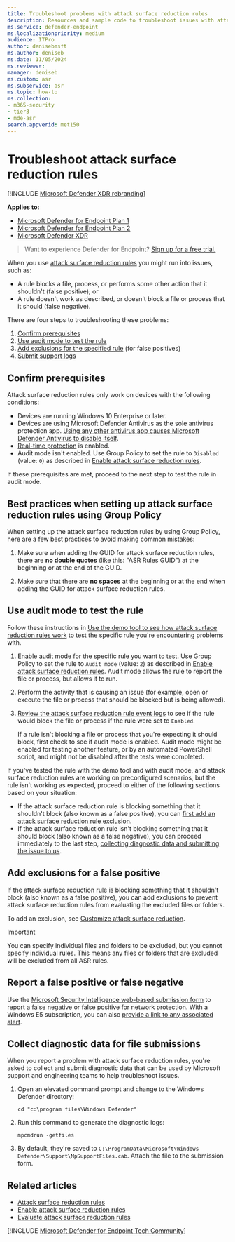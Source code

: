 ```yaml
---
title: Troubleshoot problems with attack surface reduction rules
description: Resources and sample code to troubleshoot issues with attack surface reduction rules in Microsoft Defender for Endpoint.
ms.service: defender-endpoint
ms.localizationpriority: medium
audience: ITPro
author: denisebmsft
ms.author: deniseb
ms.date: 11/05/2024
ms.reviewer:
manager: deniseb
ms.custom: asr
ms.subservice: asr
ms.topic: how-to
ms.collection: 
- m365-security
- tier3
- mde-asr
search.appverid: met150
---
```


# Troubleshoot attack surface reduction rules

[!INCLUDE [Microsoft Defender XDR rebranding](../includes/microsoft-defender.md)]


**Applies to:**
- [Microsoft Defender for Endpoint Plan 1](microsoft-defender-endpoint.md)
- [Microsoft Defender for Endpoint Plan 2](microsoft-defender-endpoint.md)
- [Microsoft Defender XDR](/defender-xdr)

> Want to experience Defender for Endpoint? [Sign up for a free trial.](https://signup.microsoft.com/create-account/signup?products=7f379fee-c4f9-4278-b0a1-e4c8c2fcdf7e&ru=https://aka.ms/MDEp2OpenTrial?ocid=docs-wdatp-pullalerts-abovefoldlink)

When you use [attack surface reduction rules](attack-surface-reduction.md) you might run into issues, such as:

- A rule blocks a file, process, or performs some other action that it shouldn't (false positive); or
- A rule doesn't work as described, or doesn't block a file or process that it should (false negative).

There are four steps to troubleshooting these problems:

1. [Confirm prerequisites](#confirm-prerequisites)
2. [Use audit mode to test the rule](#use-audit-mode-to-test-the-rule)
3. [Add exclusions for the specified rule](#add-exclusions-for-a-false-positive) (for false positives)
4. [Submit support logs](#collect-diagnostic-data-for-file-submissions)

## Confirm prerequisites

Attack surface reduction rules only work on devices with the following conditions:

- Devices are running Windows 10 Enterprise or later.
- Devices are using Microsoft Defender Antivirus as the sole antivirus protection app. [Using any other antivirus app causes Microsoft Defender Antivirus to disable itself](/windows/security/threat-protection/microsoft-defender-antivirus/microsoft-defender-antivirus-compatibility).
- [Real-time protection](/windows/security/threat-protection/microsoft-defender-antivirus/configure-real-time-protection-microsoft-defender-antivirus) is enabled.
- Audit mode isn't enabled. Use Group Policy to set the rule to `Disabled` (value: `0`) as described in [Enable attack surface reduction rules](enable-attack-surface-reduction.md).

If these prerequisites are met, proceed to the next step to test the rule in audit mode.

## Best practices when setting up attack surface reduction rules using Group Policy

When setting up the attack surface reduction rules by using Group Policy, here are a few best practices to avoid making common mistakes:

1. Make sure when adding the GUID for attack surface reduction rules, there are **no double quotes** (like this: "ASR Rules GUID") at the beginning or at the end of the GUID.

2. Make sure that there are **no spaces** at the beginning or at the end when adding the GUID for attack surface reduction rules.

## Use audit mode to test the rule

Follow these instructions in [Use the demo tool to see how attack surface reduction rules work](attack-surface-reduction-rules-deployment-test.md) to test the specific rule you're encountering problems with.

1. Enable audit mode for the specific rule you want to test. Use Group Policy to set the rule to `Audit mode` (value: `2`) as described in [Enable attack surface reduction rules](enable-attack-surface-reduction.md). Audit mode allows the rule to report the file or process, but allows it to run.

2. Perform the activity that is causing an issue (for example, open or execute the file or process that should be blocked but is being allowed).

3. [Review the attack surface reduction rule event logs](attack-surface-reduction.md) to see if the rule would block the file or process if the rule were set to `Enabled`.

   If a rule isn't blocking a file or process that you're expecting it should block, first check to see if audit mode is enabled. Audit mode might be enabled for testing another feature, or by an automated PowerShell script, and might not be disabled after the tests were completed. 

If you've tested the rule with the demo tool and with audit mode, and attack surface reduction rules are working on preconfigured scenarios, but the rule isn't working as expected, proceed to either of the following sections based on your situation:

- If the attack surface reduction rule is blocking something that it shouldn't block (also known as a false positive), you can [first add an attack surface reduction rule exclusion](#add-exclusions-for-a-false-positive).
- If the attack surface reduction rule isn't blocking something that it should block (also known as a false negative), you can proceed immediately to the last step, [collecting diagnostic data and submitting the issue to us](#collect-diagnostic-data-for-file-submissions).

## Add exclusions for a false positive

If the attack surface reduction rule is blocking something that it shouldn't block (also known as a false positive), you can add exclusions to prevent attack surface reduction rules from evaluating the excluded files or folders.

To add an exclusion, see [Customize attack surface reduction](attack-surface-reduction-rules-deployment-implement.md#customize-attack-surface-reduction-rules).

> [!IMPORTANT]
> You can specify individual files and folders to be excluded, but you cannot specify individual rules.
> This means any files or folders that are excluded will be excluded from all ASR rules.

## Report a false positive or false negative

Use the [Microsoft Security Intelligence web-based submission form](https://www.microsoft.com/wdsi/support/report-exploit-guard) to report a false negative or false positive for network protection. With a Windows E5 subscription, you can also [provide a link to any associated alert](alerts-queue.md).

## Collect diagnostic data for file submissions

When you report a problem with attack surface reduction rules, you're asked to collect and submit diagnostic data that can be used by Microsoft support and engineering teams to help troubleshoot issues.

1. Open an elevated command prompt and change to the Windows Defender directory:

   ```console
   cd "c:\program files\Windows Defender"
   ```

2. Run this command to generate the diagnostic logs:

   ```console
   mpcmdrun -getfiles
   ```

3. By default, they're saved to `C:\ProgramData\Microsoft\Windows Defender\Support\MpSupportFiles.cab`. Attach the file to the submission form.

## Related articles

- [Attack surface reduction rules](attack-surface-reduction.md)
- [Enable attack surface reduction rules](enable-attack-surface-reduction.md)
- [Evaluate attack surface reduction rules](attack-surface-reduction-rules-deployment-test.md)

[!INCLUDE [Microsoft Defender for Endpoint Tech Community](../includes/defender-mde-techcommunity.md)]
